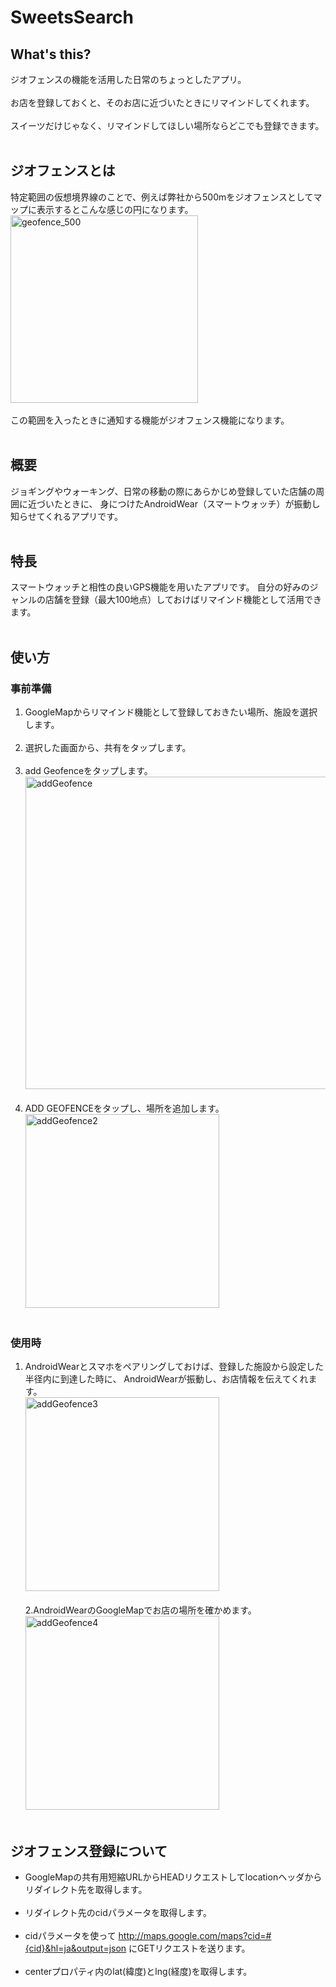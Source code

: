 # SweetsSearch

## What's this?
ジオフェンスの機能を活用した日常のちょっとしたアプリ。<br><br>
お店を登録しておくと、そのお店に近づいたときにリマインドしてくれます。<br><br>
スイーツだけじゃなく、リマインドしてほしい場所ならどこでも登録できます。<br><br>

## ジオフェンスとは
特定範囲の仮想境界線のことで、例えば弊社から500mをジオフェンスとしてマップに表示するとこんな感じの円になります。<br>
<img width="300" alt="geofence_500" src="https://user-images.githubusercontent.com/45345968/49057263-20fcc580-f242-11e8-8ed7-b0b5c995c5a6.png"><br><br>
この範囲を入ったときに通知する機能がジオフェンス機能になります。<br><br>

## 概要
ジョギングやウォーキング、日常の移動の際にあらかじめ登録していた店舗の周囲に近づいたときに、
身につけたAndroidWear（スマートウォッチ）が振動し知らせてくれるアプリです。<br><br>
## 特長
スマートウォッチと相性の良いGPS機能を用いたアプリです。
自分の好みのジャンルの店舗を登録（最大100地点）しておけばリマインド機能として活用できます。<br><br>
## 使い方
### 事前準備
1. GoogleMapからリマインド機能として登録しておきたい場所、施設を選択します。<br><br>
2. 選択した画面から、共有をタップします。<br><br>
3. add Geofenceをタップします。<br>
<img width="500" alt="addGeofence" src="https://user-images.githubusercontent.com/45345968/49060771-45f93480-f252-11e8-9305-db5f6688052a.png"><br><br>
4. ADD GEOFENCEをタップし、場所を追加します。<br>
<img width="310" alt="addGeofence2" src="https://user-images.githubusercontent.com/45345968/50759549-a7c4a980-12a8-11e9-93b4-63ea7aa32211.png"><br><br>

### 使用時
1. AndroidWearとスマホをペアリングしておけば、登録した施設から設定した半径内に到達した時に、
AndroidWearが振動し、お店情報を伝えてくれます。<br><img width="310" alt="addGeofence3" src="https://user-images.githubusercontent.com/45345968/50759945-c9726080-12a9-11e9-8802-c92f37f18745.png"><br><br>
2.AndroidWearのGoogleMapでお店の場所を確かめます。<br><img width="310" alt="addGeofence4" src="https://user-images.githubusercontent.com/45345968/50759956-cb3c2400-12a9-11e9-8f10-07569885d985.png"><br><br>

## ジオフェンス登録について
- GoogleMapの共有用短縮URLからHEADリクエストしてlocationヘッダからリダイレクト先を取得します。<br><br>
- リダイレクト先のcidパラメータを取得します。<br><br>
- cidパラメータを使って http://maps.google.com/maps?cid=#{cid}&hl=ja&output=json にGETリクエストを送ります。<br><br>
- centerプロパティ内のlat(緯度)とlng(経度)を取得します。
